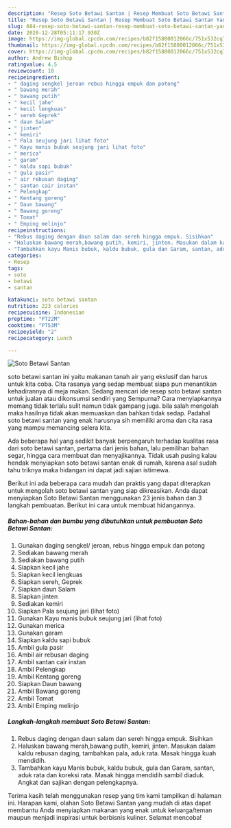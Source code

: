 ```yaml
---
description: "Resep Soto Betawi Santan | Resep Membuat Soto Betawi Santan Yang Sedap"
title: "Resep Soto Betawi Santan | Resep Membuat Soto Betawi Santan Yang Sedap"
slug: 684-resep-soto-betawi-santan-resep-membuat-soto-betawi-santan-yang-sedap
date: 2020-12-28T05:11:17.930Z
image: https://img-global.cpcdn.com/recipes/b82f15880012066c/751x532cq70/soto-betawi-santan-foto-resep-utama.jpg
thumbnail: https://img-global.cpcdn.com/recipes/b82f15880012066c/751x532cq70/soto-betawi-santan-foto-resep-utama.jpg
cover: https://img-global.cpcdn.com/recipes/b82f15880012066c/751x532cq70/soto-betawi-santan-foto-resep-utama.jpg
author: Andrew Bishop
ratingvalue: 4.5
reviewcount: 10
recipeingredient:
- " daging sengkel jeroan rebus hingga empuk dan potong"
- " bawang merah"
- " bawang putih"
- " kecil jahe"
- " kecil lengkuas"
- " sereh Geprek"
- " daun Salam"
- " jinten"
- " kemiri"
- " Pala seujung jari lihat foto"
- " Kayu manis bubuk seujung jari lihat foto"
- " merica"
- " garam"
- " kaldu sapi bubuk"
- " gula pasir"
- " air rebusan daging"
- " santan cair instan"
- " Pelengkap"
- " Kentang goreng"
- " Daun bawang"
- " Bawang goreng"
- " Tomat"
- " Emping melinjo"
recipeinstructions:
- "Rebus daging dengan daun salam dan sereh hingga empuk. Sisihkan"
- "Haluskan bawang merah,bawang putih, kemiri, jinten. Masukan dalam kaldu rebusan daging, tambahkan pala, aduk rata. Masak hingga kuah mendidih."
- "Tambahkan kayu Manis bubuk, kaldu bubuk, gula dan Garam, santan, aduk rata dan koreksi rata. Masak hingga mendidih sambil diaduk. Angkat dan sajikan dengan pelengkapnya."
categories:
- Resep
tags:
- soto
- betawi
- santan

katakunci: soto betawi santan 
nutrition: 223 calories
recipecuisine: Indonesian
preptime: "PT22M"
cooktime: "PT53M"
recipeyield: "2"
recipecategory: Lunch

---
```



![Soto Betawi Santan](https://img-global.cpcdn.com/recipes/b82f15880012066c/751x532cq70/soto-betawi-santan-foto-resep-utama.jpg)


soto betawi santan ini yaitu makanan tanah air yang ekslusif dan harus untuk kita coba. Cita rasanya yang sedap membuat siapa pun menantikan kehadirannya di meja makan.
Sedang mencari ide resep soto betawi santan untuk jualan atau dikonsumsi sendiri yang Sempurna? Cara menyiapkannya memang tidak terlalu sulit namun tidak gampang juga. bila salah mengolah maka hasilnya tidak akan memuaskan dan bahkan tidak sedap. Padahal soto betawi santan yang enak harusnya sih memiliki aroma dan cita rasa yang mampu memancing selera kita.

Ada beberapa hal yang sedikit banyak berpengaruh terhadap kualitas rasa dari soto betawi santan, pertama dari jenis bahan, lalu pemilihan bahan segar, hingga cara membuat dan menyajikannya. Tidak usah pusing kalau hendak menyiapkan soto betawi santan enak di rumah, karena asal sudah tahu triknya maka hidangan ini dapat jadi sajian istimewa.




Berikut ini ada beberapa cara mudah dan praktis yang dapat diterapkan untuk mengolah soto betawi santan yang siap dikreasikan. Anda dapat menyiapkan Soto Betawi Santan menggunakan 23 jenis bahan dan 3 langkah pembuatan. Berikut ini cara untuk membuat hidangannya.

<!--inarticleads1-->

##### Bahan-bahan dan bumbu yang dibutuhkan untuk pembuatan Soto Betawi Santan:

1. Gunakan  daging sengkel/ jeroan, rebus hingga empuk dan potong
1. Sediakan  bawang merah
1. Sediakan  bawang putih
1. Siapkan  kecil jahe
1. Siapkan  kecil lengkuas
1. Siapkan  sereh, Geprek
1. Siapkan  daun Salam
1. Siapkan  jinten
1. Sediakan  kemiri
1. Siapkan  Pala seujung jari (lihat foto)
1. Gunakan  Kayu manis bubuk seujung jari (lihat foto)
1. Gunakan  merica
1. Gunakan  garam
1. Siapkan  kaldu sapi bubuk
1. Ambil  gula pasir
1. Ambil  air rebusan daging
1. Ambil  santan cair instan
1. Ambil  Pelengkap
1. Ambil  Kentang goreng
1. Siapkan  Daun bawang
1. Ambil  Bawang goreng
1. Ambil  Tomat
1. Ambil  Emping melinjo




<!--inarticleads2-->

##### Langkah-langkah membuat Soto Betawi Santan:

1. Rebus daging dengan daun salam dan sereh hingga empuk. Sisihkan
1. Haluskan bawang merah,bawang putih, kemiri, jinten. Masukan dalam kaldu rebusan daging, tambahkan pala, aduk rata. Masak hingga kuah mendidih.
1. Tambahkan kayu Manis bubuk, kaldu bubuk, gula dan Garam, santan, aduk rata dan koreksi rata. Masak hingga mendidih sambil diaduk. Angkat dan sajikan dengan pelengkapnya.




Terima kasih telah menggunakan resep yang tim kami tampilkan di halaman ini. Harapan kami, olahan Soto Betawi Santan yang mudah di atas dapat membantu Anda menyiapkan makanan yang enak untuk keluarga/teman maupun menjadi inspirasi untuk berbisnis kuliner. Selamat mencoba!
